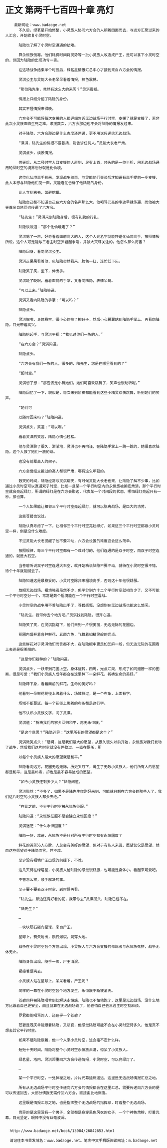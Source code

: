 # 正文 第两千七百四十章 亮灯
        最新网址：www.badaoge.net
          不久后，绿茗星开始修整，小灵族人协同六方会的人朝着四面而去，与远方汇聚过来的人汇合，开始收复小灵时空。
      
          陆隐也了解了小灵时空遭遇的劫难。
      
          算永恒族倒霉，他们耗费时间将灵势等一批小灵族人改造成尸王，是可以拿下小灵时空的，但因为陆隐的出现功亏一篑。
      
          在这场战争结束半个时辰后，绿茗星情报汇总中心才接到来自六方会的情报。
      
          灵淇公主与灵能大长老呆呆看着情报，神色震撼。
      
          “那位陆先生，竟然有这么大的来历？”灵淇震撼。
      
          情报上详细介绍了陆隐的身份。
      
          其实不怪情报来得晚。
      
          六方会不可能将每次支援的人都详细告诉无边战场平行时空，支援了就是支援了，若非此次小灵族面临生死之难，求援数次，六方会那边也不会将陆隐的情报发过来。
      
          对于陆隐，六方会那边是什么态度还两说，更不用说传递给无边战场。
      
          “淇淇，陆先生的情报不要张扬，别告诉任何人。”灵能大长老严肃。
      
          灵淇点头，烧毁情报。
      
          两天后，从二号时空入口支援的人赶到，足有上百，领头的是一位半祖，用无边战场通用轮回时空的境界划分就是化仙境。
      
          这位化仙境高手到来，发现战争结束，与灵能他们交谈后才知道有高手提前一步支援，此人本想与陆隐他们见一面，灵能连忙告诉了他陆隐的身份。
      
          此人立刻离去，如避蛇蝎。
      
          陆隐自己都不知道自己在六方会的名声那么大，他喝骂元圣的事迹早就传遍，而他被大天尊亲自惩罚也传遍了六方会。
      
          “陆先生！”灵淇来到陆隐身后，很有礼貌的行礼。
      
          陆隐淡淡道：“那个化仙境走了？”
      
          灵淇嗯了一声，好奇看着面前高大的人，这个人光名字就能吓退化仙境高手，按照情报所说，这个人可是能与三君主时空罗君起争端，并被大天尊关注的，他怎么那么厉害？
      
          陆隐回身，看向灵淇公主。
      
          灵淇正呆呆看着他，见陆隐突然看来，脸色一红，连忙低下头。
      
          陆隐笑了笑，坐下，伸出手。
      
          灵淇眨了眨眼，看着面前的手掌，又看向陆隐，表情呆萌。
      
          “可以上来。”陆隐笑道。
      
          灵淇又看向陆隐的手掌：“可以吗？”
      
          陆隐点头。
      
          灵淇抿嘴，身体悬空，很小心的擦了擦鞋子，然后小心翼翼站到陆隐手掌上，再看向陆隐，目光带着高兴。
      
          陆隐抬起手，与灵淇平视：“我见过你们一族的人。”
      
          “在六方会？”灵淇问道。
      
          陆隐点头。
      
          “六方会有我们一族的人，很多的，陆先生，您是在哪里看到的？”
      
          “超时空。”
      
          灵淇想了想：“那应该是小舞她们，她们可喜欢跳舞了，笑声也很动听呢。”
      
          陆隐回忆了一下，貌似是，每次来到阶梯都能看到这些小精灵欢快跳舞，听到她们的笑声。
      
          “她们可
      
          以随时回来吗？”陆隐问道。
      
          灵淇点头，笑道：“可以啊。”
      
          看着灵淇的笑容，陆隐心情也轻松。
      
          他与灵淇聊了很久，渐渐地，灵淇也不再拘谨，在陆隐手掌上一跳一跳的，她很喜欢陆隐，这个人救了她们一族的命。
      
          也没有前辈高人的架子。
      
          六方会曾经支援过的高人都很严肃，哪有这么年轻的。
      
          数天的时间，陆隐经常与灵淇聊天，有时候灵能大长老也来，让陆隐了解不少事，比如通过小灵时空可以直通双子时空，比如一旦某一个平行时空内的永恒族被彻底肃清，那个平行时空就会亮起绿灯，所谓的绿灯是在六方会那边，代表某一个时间段的状态，哪怕绿灯亮起只有一秒，那也算。
      
          一个人如果能让相邻三个平行时空亮起绿灯，就可以脱离战场，是巨大的功劳。
      
          这些苍碧也说过。
      
          陆隐认真考虑了一下，让相邻三个平行时空亮起绿灯，如果这三个平行时空都跟小灵时空一样，倒是没什么难度。
      
          不过灵能大长老提醒了他不要冲动，六方会设置的难度岂会这么简单。
      
          按照规律，每三个平行时空都有一个难对付的，他们连通的是双子时空，而双子时空连通的，就是大石空。
      
          当苍碧听说双子时空连通大石空，就开始劝说陆隐不要冲动，就待在小灵时空很不错，待个十年就能回去了。
      
          陆隐知道这是最稳妥的，小灵时空除非来祖境高手，否则这十年他很舒服。
      
          放眼无边战场，祖境强者虽然不少，但平分到六十二个平行时空就相当少了，又不可能一个平行时空分一个，常常是数个祖境能在一个平行时空混战。
      
          小灵时空的战争用不着陆隐出手了，苍碧感慨，没想到在无边战场也能这么悠闲。
      
          “陆先生，我带你去个地方吧。”灵淇找到陆隐，很开心道。
      
          陆隐笑了笑，在灵淇指路下，他们来到一片很美丽，无边无际的花圃边。
      
          花圃内盛开着各种鲜花，五颜六色，飞舞着如精灵般的光点。
      
          这些鲜花对于灵淇他们而言都不大，在陆隐眼中更是如芝麻一般，但无边无际的花圃看上去还是很美丽的。
      
          “这是你们栽种的？”陆隐问道。
      
          灵淇点头，一跃来到花圃上空，身体旋转，四周，光点汇聚，形成了如同翅膀一样的图案，很是可爱：“我们小灵族人成年都会在这里种下一朵鲜花，祈祷生命的美好。”
      
          陆隐蹲下身，看着面前的鲜花，生命的美好吗？
      
          他看到一朵鲜花花径上绑着什么，场域扫过，是一个布条，上面有字。
      
          场域不断蔓延，每一个花径上绑着的布条都是这行字。
      
          他不认识小灵族文字，问了灵淇。
      
          灵淇道：“祈祷我们的家乡回归和平，再无永恒族。”
      
          “是这个意思？”陆隐诧异：“这里所有的愿望都是这个？”
      
          灵淇微笑点头：“是啊，这是我们最大的愿望，从很久很久以前开始，永恒族对我们发动了战争，然后我们这片时空就没有停歇过，一直在厮杀，所
      
          以每个小灵族人最大的愿望就是和平。”
      
          陆隐看向远方，花圃无边无际，历史岁月下，诞生了无数小灵族人，他们所有人的愿望都是和平，这是最朴素，却也是最不容易达成的愿望。
      
          “如今小灵族还剩多少人？”陆隐问道。
      
          灵淇黯然：“不多了，如果不是陆先生你刚好来到，可能就只剩在六方会的那些人了，我们这片时空的小灵族人都会灭绝。”
      
          “在此之前，不少平行时空被永恒族征服。”
      
          陆隐问道：“永恒族征服不是会建立永恒国度？”
      
          灵淇迷茫：“什么永恒国度？”
      
          陆隐一怔，难道，永恒族不是针对所有平行时空都有永恒国度？
      
          鲜花的芬芳沁人心脾，人总会有美好的愿望，但对于有些人来说，愿望仅仅是愿望，然而这些愿望对于陆隐而言，并不难。
      
          至少没有祖境尸王出现的前提下，不难。
      
          这几天待在绿茗星，小灵族人给陆隐的感觉很舒服，也可能是身体小，看起来可爱吧。
      
          不管怎么样，顺手解决的事。
      
          至于要不要去双子时空，到时候再看。
      
          “陆先生，那边还有好看的花，我带你去”灵淇回头，陆隐已经不在。
      
          “陆先生？”
      
          …
      
          一块块陨石砸向星球，来自尸王。
      
          星球上，箭矢射出，陨石爆裂，洞穿大地。
      
          战争在小灵时空各个方位出现，小灵族人与六方会支援的修炼者与永恒族死拼，战争无休无止。
      
          陆隐身影出现，随手一挥，尸王消泯。
      
          紧接着便离去。
      
          小灵族人站在星球上，呆呆看着，尸王呢？
      
          同样的一幕在小灵时空各个地方发生，永恒族不断被消灭。
      
          苍碧同样被陆隐喝令到处解决永恒族，陆隐也不怕他跑了，这里是无边战场，没什么地方比跟着自己更安全，而且就算在无边战场跑了，他也怕自己去三君主时空找麻烦。
      
          罗君都能喝骂的人，还在乎一个苍碧？
      
          苍碧是既庆幸能跟着陆隐，又悲哀，他感觉陆隐可能不会在小灵时空待多久，他是真不想去其它平行时空。
      
          如果不是陆隐跟着，他一个人来小灵时空，这会指不定什么样。
      
          短短十天时间，陆隐将整个小灵时空永恒族肃清，惊呆了小灵族人。
      
          绿茗星，塔内，灵淇郑重向六方会传递情报，小灵时空，可以亮绿灯了。
      
          …
      
          某一个平行时空，一处神秘之地，片片光幕延绵遥远，这里是无边战场情报汇总之地。
      
          所有从无边战场平行时空传递向六方会的情报都会在这里汇总，需要传递向六方会的便可以传递回去，大部分情报无需传回六方会，直接由此地调度。
      
          这里既是情报汇总之地，也是指挥整个无边战场的指挥部，盯着整个无边战场。
      
          奇异的是这里没有一个男子，全部都是身穿黑色风衣的女子，一个个神色肃穆，盯着光幕，目光坚定，眼神中没有丝毫波澜。
      
      
      http://www.badaoge.net/book/13084/26842653.html
      
      请记住本书首发域名：www.badaoge.net。笔尖中文手机版阅读网址：m.badaoge.net